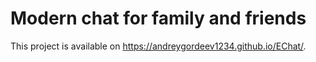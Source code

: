 # Modern chat for family and friends

This project is available on https://andreygordeev1234.github.io/EChat/.
